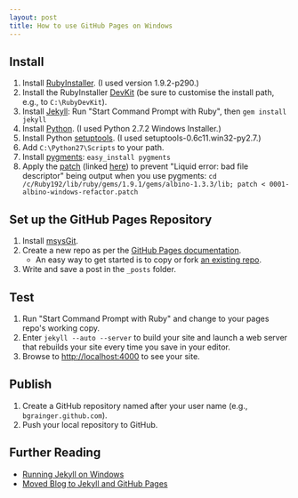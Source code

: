 ```yaml
---
layout: post
title: How to use GitHub Pages on Windows
---
```


## Install

1. Install [RubyInstaller](http://rubyinstaller.org/). (I used version 1.9.2-p290.)
2. Install the RubyInstaller [DevKit](https://github.com/oneclick/rubyinstaller/wiki/Development-Kit) (be sure to customise the install path, e.g., to `C:\RubyDevKit`).
3. Install [Jekyll](https://github.com/mojombo/jekyll/wiki/install): Run "Start Command Prompt with Ruby", then `gem install jekyll`
4. Install [Python](http://python.org/download/). (I used Python 2.7.2 Windows Installer.)
5. Install Python [setuptools](http://pypi.python.org/pypi/setuptools). (I used setuptools-0.6c11.win32-py2.7.)
6. Add `C:\Python27\Scripts` to your path.
7. Install [pygments](http://pygments.org/): `easy_install pygments`
8. Apply the [patch](https://gist.github.com/1185645) (linked [here](http://madhur.github.com/blog/2011/09/01/runningjekyllwindows.html)) to prevent "Liquid error: bad file descriptor" being output when you use pygments: `cd /c/Ruby192/lib/ruby/gems/1.9.1/gems/albino-1.3.3/lib; patch < 0001-albino-windows-refactor.patch`

## Set up the GitHub Pages Repository

1. Install [msysGit](http://code.google.com/p/msysgit/).
2. Create a new repo as per the [GitHub Pages documentation](http://pages.github.com/). 
    * An easy way to get started is to copy or fork [an existing repo](https://github.com/mojombo/mojombo.github.com).
3. Write and save a post in the `_posts` folder.

## Test

1. Run "Start Command Prompt with Ruby" and change to your pages repo's working copy.
2. Enter `jekyll --auto --server` to build your site and launch a web server that rebuilds your site every time you save in your editor.
3. Browse to [http://localhost:4000](http://localhost:4000) to see your site.

## Publish

1. Create a GitHub repository named after your user name (e.g., `bgrainger.github.com`).
2. Push your local repository to GitHub.

## Further Reading

* [Running Jekyll on Windows](http://madhur.github.com/blog/2011/09/01/runningjekyllwindows.html)
* [Moved Blog to Jekyll and GitHub Pages](http://www.alexrothenberg.com/2011/01/27/moved-blog-to-jekyll-and-github-pages.html)

